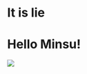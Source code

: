 # It is lie
<html>

<body>
<h1> Hello Minsu! </h1>
<img src="https://mblogthumb-phinf.pstatic.net/20151018_26/wjdwldud0903_1445173802532wAcFB_JPEG/image.JPEG?type=w2"></img>
</body>

</html>
